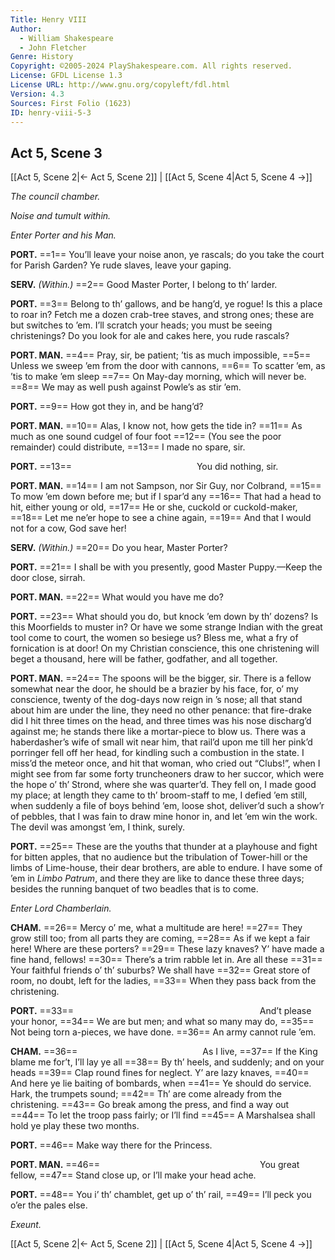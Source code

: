 ```yaml
---
Title: Henry VIII
Author: 
  - William Shakespeare
  - John Fletcher
Genre: History
Copyright: ©2005-2024 PlayShakespeare.com. All rights reserved.
License: GFDL License 1.3
License URL: http://www.gnu.org/copyleft/fdl.html
Version: 4.3
Sources: First Folio (1623)
ID: henry-viii-5-3
---
```


## Act 5, Scene 3
[[Act 5, Scene 2|← Act 5, Scene 2]] | [[Act 5, Scene 4|Act 5, Scene 4 →]]

*The council chamber.*

*Noise and tumult within.*

*Enter Porter and his Man.*

**PORT.**
==1== You’ll leave your noise anon, ye rascals; do you take the court for Parish Garden? Ye rude slaves, leave your gaping.

**SERV.**
*(Within.)*
==2== Good Master Porter, I belong to th’ larder.

**PORT.**
==3== Belong to th’ gallows, and be hang’d, ye rogue! Is this a place to roar in? Fetch me a dozen crab-tree staves, and strong ones; these are but switches to ’em. I’ll scratch your heads; you must be seeing christenings? Do you look for ale and cakes here, you rude rascals?

**PORT. MAN.**
==4== Pray, sir, be patient; ’tis as much impossible,
==5== Unless we sweep ’em from the door with cannons,
==6== To scatter ’em, as ’tis to make ’em sleep
==7== On May-day morning, which will never be.
==8== We may as well push against Powle’s as stir ’em.

**PORT.**
==9== How got they in, and be hang’d?

**PORT. MAN.**
==10== Alas, I know not, how gets the tide in?
==11== As much as one sound cudgel of four foot
==12== (You see the poor remainder) could distribute,
==13== I made no spare, sir.

**PORT.**
==13==               You did nothing, sir.

**PORT. MAN.**
==14== I am not Sampson, nor Sir Guy, nor Colbrand,
==15== To mow ’em down before me; but if I spar’d any
==16== That had a head to hit, either young or old,
==17== He or she, cuckold or cuckold-maker,
==18== Let me ne’er hope to see a chine again,
==19== And that I would not for a cow, God save her!

**SERV.**
*(Within.)*
==20== Do you hear, Master Porter?

**PORT.**
==21== I shall be with you presently, good Master Puppy.—Keep the door close, sirrah.

**PORT. MAN.**
==22== What would you have me do?

**PORT.**
==23== What should you do, but knock ’em down by th’ dozens? Is this Moorfields to muster in? Or have we some strange Indian with the great tool come to court, the women so besiege us? Bless me, what a fry of fornication is at door! On my Christian conscience, this one christening will beget a thousand, here will be father, godfather, and all together.

**PORT. MAN.**
==24== The spoons will be the bigger, sir. There is a fellow somewhat near the door, he should be a brazier by his face, for, o’ my conscience, twenty of the dog-days now reign in ’s nose; all that stand about him are under the line, they need no other penance: that fire-drake did I hit three times on the head, and three times was his nose discharg’d against me; he stands there like a mortar-piece to blow us. There was a haberdasher’s wife of small wit near him, that rail’d upon me till her pink’d porringer fell off her head, for kindling such a combustion in the state. I miss’d the meteor once, and hit that woman, who cried out “Clubs!”, when I might see from far some forty truncheoners draw to her succor, which were the hope o’ th’ Strond, where she was quarter’d. They fell on, I made good my place; at length they came to th’ broom-staff to me, I defied ’em still, when suddenly a file of boys behind ’em, loose shot, deliver’d such a show’r of pebbles, that I was fain to draw mine honor in, and let ’em win the work. The devil was amongst ’em, I think, surely.

**PORT.**
==25== These are the youths that thunder at a playhouse and fight for bitten apples, that no audience but the tribulation of Tower-hill or the limbs of Lime-house, their dear brothers, are able to endure. I have some of ’em in *Limbo Patrum*, and there they are like to dance these three days; besides the running banquet of two beadles that is to come.

*Enter Lord Chamberlain.*

**CHAM.**
==26== Mercy o’ me, what a multitude are here!
==27== They grow still too; from all parts they are coming,
==28== As if we kept a fair here! Where are these porters?
==29== These lazy knaves? Y’ have made a fine hand, fellows!
==30== There’s a trim rabble let in. Are all these
==31== Your faithful friends o’ th’ suburbs? We shall have
==32== Great store of room, no doubt, left for the ladies,
==33== When they pass back from the christening.

**PORT.**
==33==                      And’t please your honor,
==34== We are but men; and what so many may do,
==35== Not being torn a-pieces, we have done.
==36== An army cannot rule ’em.

**CHAM.**
==36==               As I live,
==37== If the King blame me for’t, I’ll lay ye all
==38== By th’ heels, and suddenly; and on your heads
==39== Clap round fines for neglect. Y’ are lazy knaves,
==40== And here ye lie baiting of bombards, when
==41== Ye should do service. Hark, the trumpets sound;
==42== Th’ are come already from the christening.
==43== Go break among the press, and find a way out
==44== To let the troop pass fairly; or I’ll find
==45== A Marshalsea shall hold ye play these two months.

**PORT.**
==46== Make way there for the Princess.

**PORT. MAN.**
==46==                   You great fellow,
==47== Stand close up, or I’ll make your head ache.

**PORT.**
==48== You i’ th’ chamblet, get up o’ th’ rail,
==49== I’ll peck you o’er the pales else.

*Exeunt.*

[[Act 5, Scene 2|← Act 5, Scene 2]] | [[Act 5, Scene 4|Act 5, Scene 4 →]]